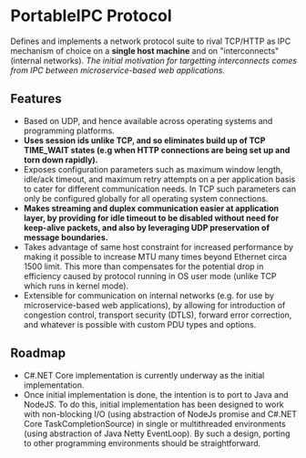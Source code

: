 # PortableIPC Protocol

Defines and implements a network protocol suite to rival TCP/HTTP as IPC mechanism of choice on a **single host machine** and on "interconnects" (internal networks). *The initial motivation for targetting interconnects comes from IPC between microservice-based web applications.*

## Features

  * Based on UDP, and hence available across operating systems and programming platforms.
  * **Uses session ids unlike TCP, and so eliminates build up of TCP TIME_WAIT states (e.g when HTTP connections are being set up and torn down rapidly).**
  * Exposes configuration parameters such as maximum window length, idle/ack timeout, and maximum retry attempts on a per application basis to cater for different communication needs. In TCP such parameters can only be configured globally for all operating system connections.
  * **Makes streaming and duplex communication easier at application layer, by providing for idle timeout to be disabled without need for keep-alive packets, and also by leveraging UDP preservation of message boundaries.**
  * Takes advantage of same host constraint for increased performance by making it possible to increase MTU many times beyond Ethernet circa 1500 limit. This more than compensates for the potential drop in efficiency caused by protocol running in OS user mode (unlike TCP which runs in kernel mode).
  * Extensible for communication on internal networks (e.g. for use by microservice-based web applications), by allowing for introduction of congestion control, transport security (DTLS), forward error correction, and whatever is possible with custom PDU types and options.


## Roadmap

 * C#.NET Core implementation is currently underway as the initial implementation.
 * Once initial implementation is done, the intention is to port to Java and NodeJS. To do this, initial implementation has been designed to work with non-blocking I/O (using abstraction of NodeJs promise and C#.NET Core TaskCompletionSource) in single or multithreaded environments (using abstraction of Java Netty EventLoop). By such a design, porting to other programming environments should be straightforward.
